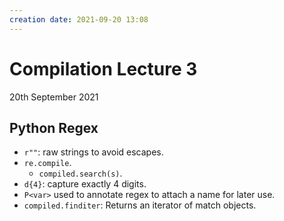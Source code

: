 ```yaml
---
creation date: 2021-09-20 13:08
---
```

#  Compilation Lecture 3
20th September 2021

## Python Regex
- `r""`: raw strings to avoid escapes.
- `re.compile`.
	- `compiled.search(s)`.
- `d{4}`: capture exactly 4 digits.
- `P<var>` used to annotate regex to attach a name for later use.
- `compiled.finditer`: Returns an iterator of match objects.
